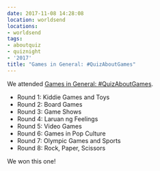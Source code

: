 ```yaml
---
date: 2017-11-08 14:28:08
location: worldsend
locations:
- worldsend
tags:
- aboutquiz
- quiznight
- '2017'
title: "Games in General: #QuizAboutGames"
---
```


We attended [Games in General: #QuizAboutGames](https://www.facebook.com/events/1678283878872309/). 

- Round 1: Kiddie Games and Toys
- Round 2: Board Games
- Round 3: Game Shows
- Round 4: Laruan ng Feelings
- Round 5: Video Games
- Round 6: Games in Pop Culture
- Round 7: Olympic Games and Sports
- Round 8: Rock, Paper, Scissors

We won this one!